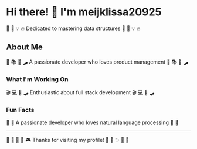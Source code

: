 # Hi there! 👋 I'm meijklissa20925

🎣 🏸 💡 🔥 Dedicated to mastering data structures 🎣 🏸 💡 🔥

## About Me
🚵 📚 🎾 🛹 A passionate developer who loves product management 🚵 📚 🎾 🛹

### What I'm Working On
🎬 💻 🎨 🛹 Enthusiastic about full stack development 🎬 💻 🎨 🛹

### Fun Facts
🏒 🏒 A passionate developer who loves natural language processing 🏒 🏒

---
🥁 🏏 🚣 🎪 🎮 Thanks for visiting my profile! 🎤 🚴 ✨ 🛶 🎳
